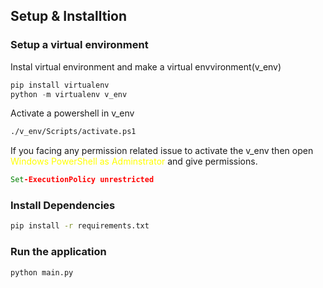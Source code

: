 ## Setup & Installtion

### Setup a virtual environment
Instal virtual environment and make a virtual envvironment(v_env)
```python
pip install virtualenv
python -m virtualenv v_env
```

Activate a powershell in v_env
```cmd
./v_env/Scripts/activate.ps1
```

If you facing any permission related issue to activate the v_env then open <span style="color:yellow"> Windows PowerShell as Adminstrator </span> and give permissions.

```cmd
Set-ExecutionPolicy unrestricted 
```
### Install Dependencies
```cmd
pip install -r requirements.txt
```
### Run the application
```cmd
python main.py
```